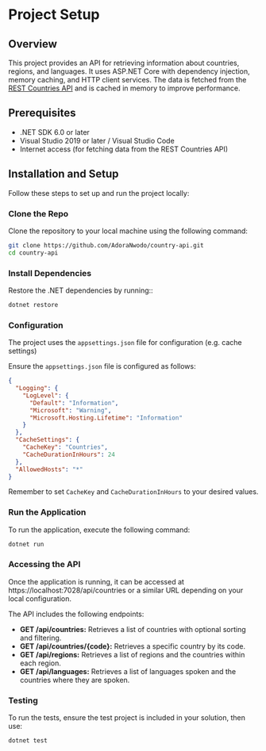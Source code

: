 # Project Setup
## Overview

This project provides an API for retrieving information about countries, regions, and languages. It uses ASP.NET Core with dependency injection, memory caching, and HTTP client services. The data is fetched from the [REST Countries API](https://restcountries.com/) and is cached in memory to improve performance.

## Prerequisites
- .NET SDK 6.0 or later
- Visual Studio 2019 or later / Visual Studio Code
- Internet access (for fetching data from the REST Countries API)

## Installation and Setup
Follow these steps to set up and run the project locally:

### Clone the Repo
Clone the repository to your local machine using the following command:

```bash
git clone https://github.com/AdoraNwodo/country-api.git
cd country-api
```

### Install Dependencies
Restore the .NET dependencies by running::
```bash
dotnet restore
```

### Configuration
The project uses the `appsettings.json` file for configuration (e.g. cache settings)

Ensure the `appsettings.json` file is configured as follows:

```json
{
  "Logging": {
    "LogLevel": {
      "Default": "Information",
      "Microsoft": "Warning",
      "Microsoft.Hosting.Lifetime": "Information"
    }
  },
  "CacheSettings": {
    "CacheKey": "Countries",
    "CacheDurationInHours": 24
  },
  "AllowedHosts": "*"
}
```

Remember to set `CacheKey` and `CacheDurationInHours` to your desired values.

### Run the Application
To run the application, execute the following command:
```bash
dotnet run
```

### Accessing the API
Once the application is running, it can be accessed at https://localhost:7028/api/countries or a similar URL depending on your local configuration.

The API includes the following endpoints:

- **GET /api/countries:** Retrieves a list of countries with optional sorting and filtering.
- **GET /api/countries/{code}:** Retrieves a specific country by its code.
- **GET /api/regions:** Retrieves a list of regions and the countries within each region.
- **GET /api/languages:** Retrieves a list of languages spoken and the countries where they are spoken.

### Testing
To run the tests, ensure the test project is included in your solution, then use:
```
dotnet test
```